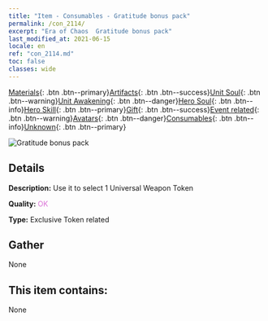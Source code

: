 ```yaml
---
title: "Item - Consumables - Gratitude bonus pack"
permalink: /con_2114/
excerpt: "Era of Chaos  Gratitude bonus pack"
last_modified_at: 2021-06-15
locale: en
ref: "con_2114.md"
toc: false
classes: wide
---
```

 [Materials](/Items/){: .btn .btn--primary}[Artifacts](/Items/Artifacts/){: .btn .btn--success}[Unit Soul](/Items/UnitSoul/){: .btn .btn--warning}[Unit Awakening](/Items/UnitAwakening/){: .btn .btn--danger}[Hero Soul](/Items/HeroSoul/){: .btn .btn--info}[Hero Skill](/Items/HeroSkill/){: .btn .btn--primary}[Gift](/Items/Gift/){: .btn .btn--success}[Event related](/Items/Events/){: .btn .btn--warning}[Avatars](/Items/Avatars/){: .btn .btn--danger}[Consumables](/Items/Consumables/){: .btn .btn--info}[Unknown](/Items/Unknown/){: .btn .btn--primary}

 ![Gratitude bonus pack](/images/t/i_906044.png)

## Details
 **Description:** Use it to select 1 Universal Weapon Token

 **Quality:** <span style="color: #DA70D6">OK</span>

 **Type:** Exclusive Token related

## Gather

  None

## This item contains:

  None

